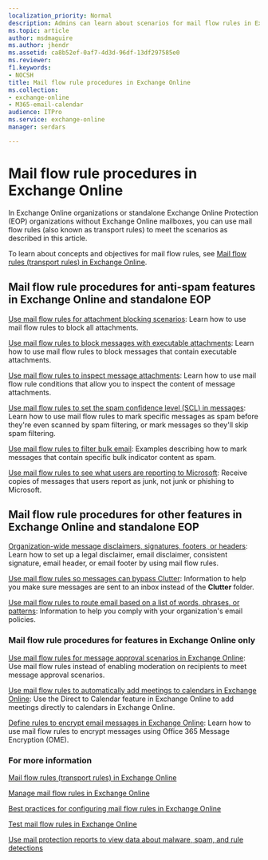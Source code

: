 ```yaml
---
localization_priority: Normal
description: Admins can learn about scenarios for mail flow rules in Exchange Online.
ms.topic: article
author: msdmaguire
ms.author: jhendr
ms.assetid: ca8b52ef-0af7-4d3d-96df-13df297585e0
ms.reviewer: 
f1.keywords:
- NOCSH
title: Mail flow rule procedures in Exchange Online
ms.collection: 
- exchange-online
- M365-email-calendar
audience: ITPro
ms.service: exchange-online
manager: serdars

---
```


# Mail flow rule procedures in Exchange Online

In Exchange Online organizations or standalone Exchange Online Protection (EOP) organizations without Exchange Online mailboxes, you can use mail flow rules (also known as transport rules) to meet the scenarios as described in this article.

To learn about concepts and objectives for mail flow rules, see [Mail flow rules (transport rules) in Exchange Online](mail-flow-rules.md).

## Mail flow rule procedures for anti-spam features in Exchange Online and standalone EOP

[Use mail flow rules for attachment blocking scenarios](common-attachment-blocking-scenarios.md): Learn how to use mail flow rules to block all attachments.

[Use mail flow rules to block messages with executable attachments](use-rules-to-block-executable-attachments.md): Learn how to use mail flow rules to block messages that contain executable attachments.

[Use mail flow rules to inspect message attachments](inspect-message-attachments.md): Learn how to use mail flow rule conditions that allow you to inspect the content of message attachments.

[Use mail flow rules to set the spam confidence level (SCL) in messages](use-rules-to-set-scl.md): Learn how to use mail flow rules to mark specific messages as spam before they're even scanned by spam filtering, or mark messages so they'll skip spam filtering.

[Use mail flow rules to filter bulk email](use-rules-to-filter-bulk-mail.md): Examples describing how to mark messages that contain specific bulk indicator content as spam.

[Use mail flow rules to see what users are reporting to Microsoft](use-rules-to-see-what-users-are-reporting-to-microsoft.md): Receive copies of messages that users report as junk, not junk or phishing to Microsoft.

## Mail flow rule procedures for other features in Exchange Online and standalone EOP

[Organization-wide message disclaimers, signatures, footers, or headers](disclaimers-signatures-footers-or-headers.md): Learn how to set up a legal disclaimer, email disclaimer, consistent signature, email header, or email footer by using mail flow rules.

[Use mail flow rules so messages can bypass Clutter](use-rules-to-bypass-clutter.md): Information to help you make sure messages are sent to an inbox instead of the **Clutter** folder.

[Use mail flow rules to route email based on a list of words, phrases, or patterns](use-rules-to-route-email.md): Information to help you comply with your organization's email policies.

### Mail flow rule procedures for features in Exchange Online only

[Use mail flow rules for message approval scenarios in Exchange Online](common-message-approval-scenarios.md): Use mail flow rules instead of enabling moderation on recipients to meet message approval scenarios.

[Use mail flow rules to automatically add meetings to calendars in Exchange Online](use-rules-to-add-meetings.md): Use the Direct to Calendar feature in Exchange Online to add meetings directly to calendars in Exchange Online.

[Define rules to encrypt email messages in Exchange Online](/microsoft-365/compliance/define-mail-flow-rules-to-encrypt-email): Learn how to use mail flow rules to encrypt messages using Office 365 Message Encryption (OME).

### For more information

[Mail flow rules (transport rules) in Exchange Online](mail-flow-rules.md)

[Manage mail flow rules in Exchange Online](manage-mail-flow-rules.md)

[Best practices for configuring mail flow rules in Exchange Online](configuration-best-practices.md)

[Test mail flow rules in Exchange Online](test-mail-flow-rules.md)

[Use mail protection reports to view data about malware, spam, and rule detections](../../monitoring/use-mail-protection-reports.md)
